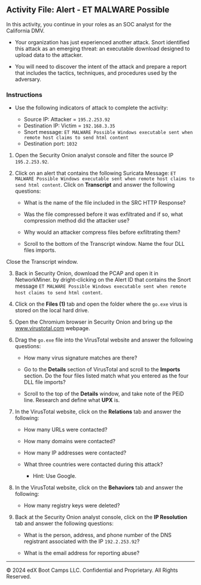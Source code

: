 ## Activity File: Alert - ET MALWARE Possible

In this activity, you continue in your roles as an SOC analyst for the California DMV.

- Your organization has just experienced another attack. Snort identified this attack as an emerging threat: an executable download designed to upload data to the attacker.

- You will need to discover the intent of the attack and prepare a report that includes the tactics, techniques, and procedures used by the adversary.

### Instructions

- Use the following indicators of attack to complete the activity: 

    - Source IP: Attacker = `195.2.253.92`
    - Destination IP: Victim = `192.168.3.35`
    - Snort message: `ET MALWARE Possible Windows executable sent when remote host claims to send html content`
    - Destination port: `1032`

1. Open the Security Onion analyst console and filter the source IP `195.2.253.92`. 

2. Click on an alert that contains the following Suricata Message: `ET MALWARE Possible Windows executable sent when remote host claims to send html content`. Click on **Transcript** and answer the following questions:

    - What is the name of the file included in the SRC HTTP Response?

    - Was the file compressed before it was exfiltrated and if so, what compression method did the attacker use?

    - Why would an attacker compress files before exfiltrating them?

    - Scroll to the bottom of the Transcript window. Name the four DLL files imports.

Close the Transcript window.

3. Back in Security Onion, download the PCAP and open it in NetworkMiner. by dright-clicking on the Alert ID that contains the Snort message `ET MALWARE Possible Windows executable sent when remote host claims to send html content`.

4. Click on the **Files (1)** tab and open the folder where the `go.exe` virus is stored on the local hard drive.

5. Open the Chromium browser in Security Onion and bring up the www.virustotal.com webpage.

6. Drag the `go.exe` file into the VirusTotal website and answer the following questions:

    - How many virus signature matches are there?

    - Go to the **Details** section of VirusTotal and scroll to the **Imports** section. Do the four files listed match what you entered as the four DLL file imports?

    - Scroll to the top of the **Details** window, and take note of the PEiD line. Research and define what **UPX** is.

7. In the VirusTotal website, click on the **Relations** tab and answer the following:

    - How many URLs were contacted?

    - How many domains were contacted?

    - How many IP addresses were contacted?

    - What three countries were contacted during this attack? 

        - Hint: Use Google.

8. In the VirusTotal website, click on the **Behaviors** tab and answer the following:

    - How many registry keys were deleted?

9. Back at the Security Onion analyst console, click on the **IP Resolution** tab and answer the following questions:

    - What is the person, address, and phone number of the DNS registrant associated with the IP `192.2.253.92`?

    - What is the email address for reporting abuse?

---

© 2024 edX Boot Camps LLC. Confidential and Proprietary. All Rights Reserved.


